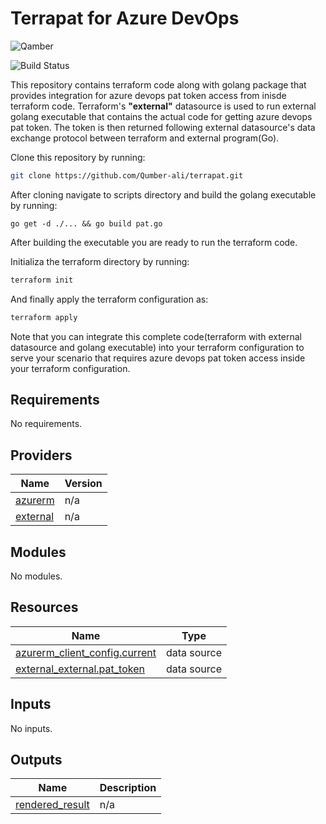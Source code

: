 # Terrapat for Azure DevOps
![Qamber](https://miro.medium.com/max/600/1*wHyWnltgrOclEbAFI0-fHw.png)

![Build Status](https://travis-ci.org/joemccann/dillinger.svg?branch=master)

This repository contains terraform code along with golang package that provides integration for azure devops pat token access from inisde terraform code. Terraform's **"external"** datasource is used to run external golang executable that contains the actual code for getting azure devops pat token. The token is then returned following external datasource's data exchange protocol between terraform and external program(Go).

Clone this repository by running:
```sh
git clone https://github.com/Qumber-ali/terrapat.git
```
After cloning navigate to scripts directory and build the golang executable by running:
```golang
go get -d ./... && go build pat.go
```
After building the executable you are ready to run the terraform code.

Initializa the terraform directory by running:
```bash
terraform init
```
And finally apply the terraform configuration as:
```bash
terraform apply
```

Note that you can integrate this complete code(terraform with external datasource and golang executable) into your terraform configuration to serve your scenario that requires azure devops pat token access inside your terraform configuration. 
## Requirements

No requirements.

## Providers

| Name | Version |
|------|---------|
| <a name="provider_azurerm"></a> [azurerm](#provider\_azurerm) | n/a |
| <a name="provider_external"></a> [external](#provider\_external) | n/a |

## Modules

No modules.

## Resources

| Name | Type |
|------|------|
| [azurerm_client_config.current](https://registry.terraform.io/providers/hashicorp/azurerm/latest/docs/data-sources/client_config) | data source |
| [external_external.pat_token](https://registry.terraform.io/providers/hashicorp/external/latest/docs/data-sources/external) | data source |

## Inputs

No inputs.

## Outputs

| Name | Description |
|------|-------------|
| <a name="output_rendered_result"></a> [rendered\_result](#output\_rendered\_result) | n/a |

